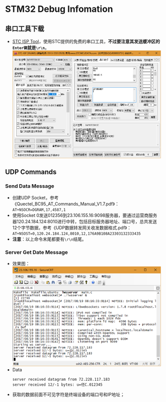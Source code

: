 # STM32 Debug Infomation

## 串口工具下载

* [STC ISP Tool](http://www.stcmcudata.com/STCISP/stc-isp-15xx-v6.86E.zip)，使用STC提供的免费的串口工具，**不过要注意其发送缓冲区的`Enter键`就是`\r\n`**。  
  ![../img/STC-ISP.png](../img/STC-ISP.png)

## UDP Commands

### Send Data Message

* 创建UDP Socket，参考《Quectel_BC95_AT_Commands_Manual_V1.7.pdf》：  
  `AT+NSOCR=DGRAM,17,4587,1`
* 使用Socket 0发送012356到23.106.155.16:9098服务器，要通过运营商服务器120.24.184.124:8010进行中转，包括目标服务器地址、端口号，总共发送12个字节数据，参考《UDP数据转发网关收发数据格式.pdf》：  
  `AT+NSOST=0,120.24.184.124,8010,12,176A9B108A23303132333435`
* **注意**：以上命令末尾都要有`\r\n`结尾。

### Server Get Date Message

* 效果图：  
  ![../img/VPS_Server_Get_Command_Test_Data.png](../img/VPS_Server_Get_Command_Test_Data.png)
* Data
  ```
  server received datagram from 72.228.117.183
  server received 12/-1 bytes: u=伾C.012345
  ```
* 获取的数据前面不可见字符是终端设备的端口号和IP地址；
